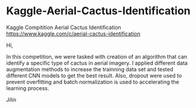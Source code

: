 # Kaggle-Aerial-Cactus-Identification
Kaggle Compitition Aerial Cactus Identification https://www.kaggle.com/c/aerial-cactus-identification

Hi,

In this competition, we were tasked with creation of an algorithm that can identify a specific type of cactus in aerial imagery. I applied different data augmentation methods to increase the trainning data set and tested different CNN models to get the best result. Also, dropout were used to prevent overfitting and batch normalization is used to accelerating the learning process.

Jilin
